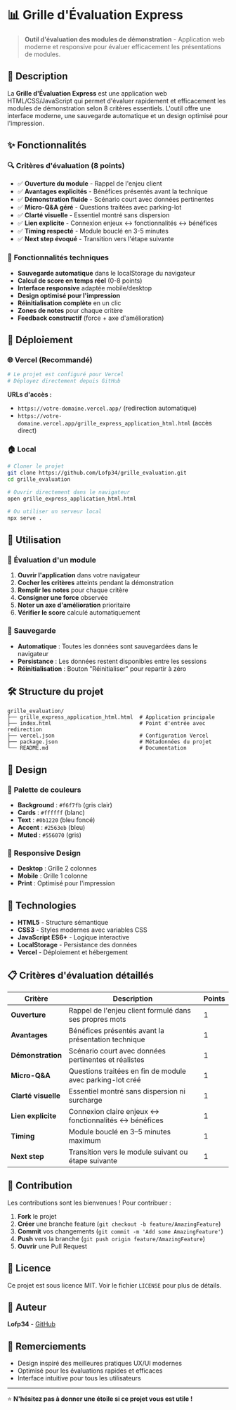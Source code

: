 # 📊 Grille d'Évaluation Express

> **Outil d'évaluation des modules de démonstration** - Application web moderne et responsive pour évaluer efficacement les présentations de modules.

## 🎯 Description

La **Grille d'Évaluation Express** est une application web HTML/CSS/JavaScript qui permet d'évaluer rapidement et efficacement les modules de démonstration selon 8 critères essentiels. L'outil offre une interface moderne, une sauvegarde automatique et un design optimisé pour l'impression.

## ✨ Fonctionnalités

### 🔍 **Critères d'évaluation (8 points)**
- ✅ **Ouverture du module** - Rappel de l'enjeu client
- ✅ **Avantages explicités** - Bénéfices présentés avant la technique
- ✅ **Démonstration fluide** - Scénario court avec données pertinentes
- ✅ **Micro-Q&A géré** - Questions traitées avec parking-lot
- ✅ **Clarté visuelle** - Essentiel montré sans dispersion
- ✅ **Lien explicite** - Connexion enjeux ↔ fonctionnalités ↔ bénéfices
- ✅ **Timing respecté** - Module bouclé en 3-5 minutes
- ✅ **Next step évoqué** - Transition vers l'étape suivante

### 💾 **Fonctionnalités techniques**
- **Sauvegarde automatique** dans le localStorage du navigateur
- **Calcul de score en temps réel** (0-8 points)
- **Interface responsive** adaptée mobile/desktop
- **Design optimisé pour l'impression**
- **Réinitialisation complète** en un clic
- **Zones de notes** pour chaque critère
- **Feedback constructif** (force + axe d'amélioration)

## 🚀 Déploiement

### 🌐 **Vercel (Recommandé)**
```bash
# Le projet est configuré pour Vercel
# Déployez directement depuis GitHub
```

**URLs d'accès :**
- `https://votre-domaine.vercel.app/` (redirection automatique)
- `https://votre-domaine.vercel.app/grille_express_application_html.html` (accès direct)

### 🏠 **Local**
```bash
# Cloner le projet
git clone https://github.com/Lofp34/grille_evaluation.git
cd grille_evaluation

# Ouvrir directement dans le navigateur
open grille_express_application_html.html

# Ou utiliser un serveur local
npx serve .
```

## 📱 Utilisation

### 🎯 **Évaluation d'un module**
1. **Ouvrir l'application** dans votre navigateur
2. **Cocher les critères** atteints pendant la démonstration
3. **Remplir les notes** pour chaque critère
4. **Consigner une force** observée
5. **Noter un axe d'amélioration** prioritaire
6. **Vérifier le score** calculé automatiquement

### 💾 **Sauvegarde**
- **Automatique** : Toutes les données sont sauvegardées dans le navigateur
- **Persistance** : Les données restent disponibles entre les sessions
- **Réinitialisation** : Bouton "Réinitialiser" pour repartir à zéro

## 🛠️ Structure du projet

```
grille_evaluation/
├── grille_express_application_html.html  # Application principale
├── index.html                            # Point d'entrée avec redirection
├── vercel.json                           # Configuration Vercel
├── package.json                          # Métadonnées du projet
└── README.md                             # Documentation
```

## 🎨 Design

### 🎨 **Palette de couleurs**
- **Background** : `#f6f7fb` (gris clair)
- **Cards** : `#ffffff` (blanc)
- **Text** : `#0b1220` (bleu foncé)
- **Accent** : `#2563eb` (bleu)
- **Muted** : `#556070` (gris)

### 📱 **Responsive Design**
- **Desktop** : Grille 2 colonnes
- **Mobile** : Grille 1 colonne
- **Print** : Optimisé pour l'impression

## 🔧 Technologies

- **HTML5** - Structure sémantique
- **CSS3** - Styles modernes avec variables CSS
- **JavaScript ES6+** - Logique interactive
- **LocalStorage** - Persistance des données
- **Vercel** - Déploiement et hébergement

## 📋 Critères d'évaluation détaillés

| Critère | Description | Points |
|---------|-------------|--------|
| **Ouverture** | Rappel de l'enjeu client formulé dans ses propres mots | 1 |
| **Avantages** | Bénéfices présentés avant la présentation technique | 1 |
| **Démonstration** | Scénario court avec données pertinentes et réalistes | 1 |
| **Micro-Q&A** | Questions traitées en fin de module avec parking-lot créé | 1 |
| **Clarté visuelle** | Essentiel montré sans dispersion ni surcharge | 1 |
| **Lien explicite** | Connexion claire enjeux ↔ fonctionnalités ↔ bénéfices | 1 |
| **Timing** | Module bouclé en 3–5 minutes maximum | 1 |
| **Next step** | Transition vers le module suivant ou étape suivante | 1 |

## 🤝 Contribution

Les contributions sont les bienvenues ! Pour contribuer :

1. **Fork** le projet
2. **Créer** une branche feature (`git checkout -b feature/AmazingFeature`)
3. **Commit** vos changements (`git commit -m 'Add some AmazingFeature'`)
4. **Push** vers la branche (`git push origin feature/AmazingFeature`)
5. **Ouvrir** une Pull Request

## 📄 Licence

Ce projet est sous licence MIT. Voir le fichier `LICENSE` pour plus de détails.

## 👤 Auteur

**Lofp34** - [GitHub](https://github.com/Lofp34)

## 🙏 Remerciements

- Design inspiré des meilleures pratiques UX/UI modernes
- Optimisé pour les évaluations rapides et efficaces
- Interface intuitive pour tous les utilisateurs

---

⭐ **N'hésitez pas à donner une étoile si ce projet vous est utile !**
